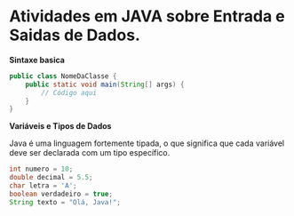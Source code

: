 # Atividades em JAVA sobre Entrada e Saidas de Dados. 

**Sintaxe basica**

```JAVA
public class NomeDaClasse {
    public static void main(String[] args) {
        // Código aqui
    }
}
```

**Variáveis e Tipos de Dados**

Java é uma linguagem fortemente tipada, o que significa que cada variável deve ser declarada com um tipo específico.

```JAVA
int numero = 10;
double decimal = 5.5;
char letra = 'A';
boolean verdadeiro = true;
String texto = "Olá, Java!";
```
